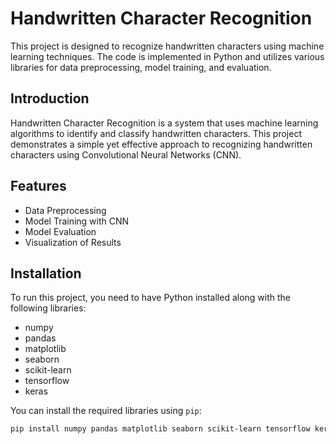 # Handwritten Character Recognition

This project is designed to recognize handwritten characters using machine learning techniques. The code is implemented in Python and utilizes various libraries for data preprocessing, model training, and evaluation.

## Introduction

Handwritten Character Recognition is a system that uses machine learning algorithms to identify and classify handwritten characters. This project demonstrates a simple yet effective approach to recognizing handwritten characters using Convolutional Neural Networks (CNN).

## Features

- Data Preprocessing
- Model Training with CNN
- Model Evaluation
- Visualization of Results

## Installation

To run this project, you need to have Python installed along with the following libraries:

- numpy
- pandas
- matplotlib
- seaborn
- scikit-learn
- tensorflow
- keras

You can install the required libraries using `pip`:

```bash
pip install numpy pandas matplotlib seaborn scikit-learn tensorflow keras
